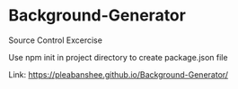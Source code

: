 # Background-Generator
Source Control Excercise

Use npm init in project directory to create package.json file

Link: https://pleabanshee.github.io/Background-Generator/
